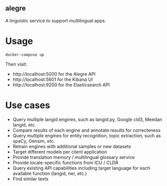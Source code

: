 alegre
------

A linguistic service to support multilingual apps.

# Usage

```
docker-compose up
```

Then visit:
- http://localhost:5000 for the Alegre API
- http://localhost:5601 for the Kibana UI
- http://localhost:9200 for the Elasticsearch API

# Use cases
- Query multiple langid engines, such as langid.py, Google cld3, Meedan langid, etc.
- Compare results of each engine and annotate results for correcteness
- Query multiple engines for entity recognition, topic extraction, such as spaCy, Gensim, etc.
- Retrain engines with additional samples or new datasets
- Target different models per client application
- Provide translation memory / multilingual glossary service
- Provide locale-specific functions from ICU / CLDR
- Query existing API capabilities including target language for each available function (langid, ner, etc.)
- Find similar texts
